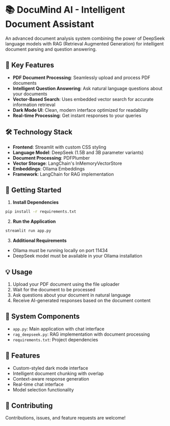 # 📚 DocuMind AI - Intelligent Document Assistant

An advanced document analysis system combining the power of DeepSeek language models with RAG (Retrieval Augmented Generation) for intelligent document parsing and question answering.

## 🌟 Key Features

- **PDF Document Processing**: Seamlessly upload and process PDF documents
- **Intelligent Question Answering**: Ask natural language questions about your documents
- **Vector-Based Search**: Uses embedded vector search for accurate information retrieval
- **Dark Mode UI**: Clean, modern interface optimized for readability
- **Real-time Processing**: Get instant responses to your queries

## 🛠️ Technology Stack

- **Frontend**: Streamlit with custom CSS styling
- **Language Model**: DeepSeek (1.5B and 3B parameter variants)
- **Document Processing**: PDFPlumber
- **Vector Storage**: LangChain's InMemoryVectorStore
- **Embeddings**: Ollama Embeddings
- **Framework**: LangChain for RAG implementation

## 🚀 Getting Started

1. **Install Dependencies**
```bash
pip install -r requirements.txt
```

2. **Run the Application**
```bash
streamlit run app.py
```

3. **Additional Requirements**
- Ollama must be running locally on port 11434
- DeepSeek model must be available in your Ollama installation

## 💡 Usage

1. Upload your PDF document using the file uploader
2. Wait for the document to be processed
3. Ask questions about your document in natural language
4. Receive AI-generated responses based on the document content

## 🔧 System Components

- `app.py`: Main application with chat interface
- `rag_deepseek.py`: RAG implementation with document processing
- `requirements.txt`: Project dependencies

## 🎨 Features

- Custom-styled dark mode interface
- Intelligent document chunking with overlap
- Context-aware response generation
- Real-time chat interface
- Model selection functionality

## 🤝 Contributing

Contributions, issues, and feature requests are welcome!

